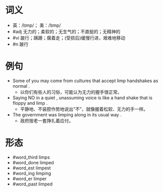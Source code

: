 # 词义
- 英：/lɪmp/； 美：/lɪmp/
- #adj 无力的；柔软的；无生气的；不直挺的；无精神的
- #vi 跛行；蹒跚；瘸着走；(受损后)缓慢行进，艰难地移动
- #n 跛行
# 例句
- Some of you may come from cultures that accept limp handshakes as normal .
	- 以你们有些人的习俗，可能认为无力的握手很正常。
- Saying NO in a quiet , unassuming voice is like a hand shake that is floppy and limp .
	- 平静地、不装腔作势地说出“不”，就像握着松软、无力的手一样。
- The government was limping along in its usual way .
	- 政府按老一套挣扎着应付。
# 形态
- #word_third limps
- #word_done limped
- #word_est limpest
- #word_ing limping
- #word_er limper
- #word_past limped
